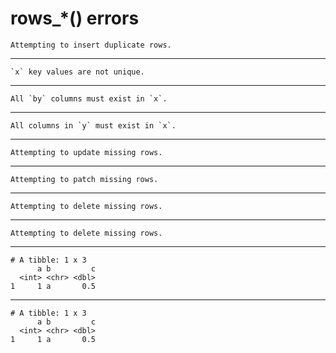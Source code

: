 # rows_*() errors

    Attempting to insert duplicate rows.

---

    `x` key values are not unique.

---

    All `by` columns must exist in `x`.

---

    All columns in `y` must exist in `x`.

---

    Attempting to update missing rows.

---

    Attempting to patch missing rows.

---

    Attempting to delete missing rows.

---

    Attempting to delete missing rows.

---

    # A tibble: 1 x 3
          a b         c
      <int> <chr> <dbl>
    1     1 a       0.5

---

    # A tibble: 1 x 3
          a b         c
      <int> <chr> <dbl>
    1     1 a       0.5

